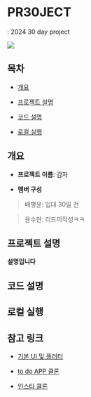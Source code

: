 # PR30JECT
 : 2024 30 day project 

<img src="https://github.com/yS2h/Algorithm/assets/141344997/fd6d9703-29e7-4137-af8a-3628531ee65c">
</img>


## 목차
  - [개요](#개요) 

  - [프로젝트 설명](#프로젝트-설명)

  - [코드 설명](#코드-설명)

  - [로컬 실행](#로컬-실행)

## 개요

- <b>프로젝트 이름</b>: 감자

- <b>멤버 구성</b>

> 배병윤: 입대 30일 전

> 윤수현: 리드미작성ㅋㅋ

## 프로젝트 설명

<b> 설명입니다 </b>

 ## 코드 설명

 ## 로컬 실행

 ## 참고 링크

- [기본 UI 및 플러터](
https://velog.io/@qazws78941/Flutter-%EA%B0%9C%EB%B0%9C%ED%99%98%EA%B2%BD-%EA%B5%AC%EC%B6%95-with-VSC-Windows)

- [to do APP 클론](https://j-d-e.tistory.com/7)

- [인스타 클론](https://velog.io/@qazws78941/Flutter%EC%9D%B8%EC%8A%A4%ED%83%80%EA%B7%B8%EB%9E%A8-%ED%81%B4%EB%A1%A0-1.-setup-Bottom-Navigation-%EA%B5%AC%ED%98%84)
